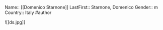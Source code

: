Name:: [[Domenico Starnone]]
LastFirst:: Starnone, Domenico
Gender:: m
Country:: Italy
#author

![[ds.jpg]]